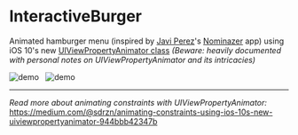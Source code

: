 # InteractiveBurger
Animated hamburger menu (inspired by [Javi Perez](https://twitter.com/dobleperez)'s [Nominazer](https://itunes.apple.com/us/app/nominazer-cool-names-generator/id765422087?mt=8) app) using iOS 10's new [UIViewPropertyAnimator class](https://developer.apple.com/reference/uikit/uiviewpropertyanimator)
*(Beware: heavily documented with personal notes on UIViewPropertyAnimator and its intricacies)*

![demo](http://i.imgur.com/CHI3tia.gif)   ![demo](http://i.imgur.com/4jCHqTo.gif)

---

*Read more about animating constraints with UIViewPropertyAnimator:* https://medium.com/@sdrzn/animating-constraints-using-ios-10s-new-uiviewpropertyanimator-944bbb42347b
